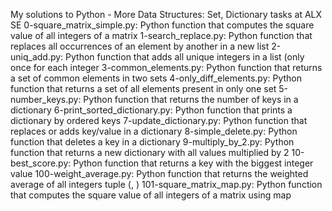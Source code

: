 My solutions to Python - More Data Structures: Set, Dictionary tasks at ALX SE
0-square_matrix_simple.py: Python function that computes the square value of all integers of a matrix
1-search_replace.py: Python function that replaces all occurrences of an element by another in a new list
2-uniq_add.py: Python function that adds all unique integers in a list (only once for each integer
3-common_elements.py: Python function that returns a set of common elements in two sets
4-only_diff_elements.py: Python function that returns a set of all elements present in only one set
5-number_keys.py: Python function that returns the number of keys in a dictionary
6-print_sorted_dictionary.py: Python function that prints a dictionary by ordered keys
7-update_dictionary.py: Python function that replaces or adds key/value in a dictionary
8-simple_delete.py: Python function that deletes a key in a dictionary
9-multiply_by_2.py: Python function that returns a new dictionary with all values multiplied by 2
10-best_score.py: Python function that returns a key with the biggest integer value
100-weight_average.py: Python function that returns the weighted average of all integers tuple (<score>, <weight>)
101-square_matrix_map.py: Python function that computes the square value of all integers of a matrix using map
